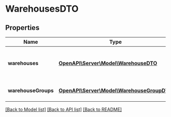 # WarehousesDTO

## Properties
Name | Type | Description | Notes
------------ | ------------- | ------------- | -------------
**warehouses** | [**OpenAPI\Server\Model\WarehouseDTO**](WarehouseDTO.md) | Список складов, не входящих в группы. | 
**warehouseGroups** | [**OpenAPI\Server\Model\WarehouseGroupDTO**](WarehouseGroupDTO.md) | Список групп складов. | 

[[Back to Model list]](../README.md#documentation-for-models) [[Back to API list]](../README.md#documentation-for-api-endpoints) [[Back to README]](../README.md)


